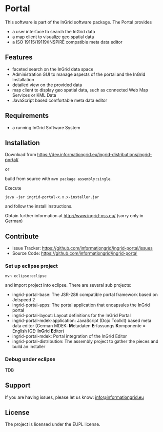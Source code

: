Portal
====================

This software is part of the InGrid software package. The Portal provides

- a user interface to search the InGrid data
- a map client to visualize geo spatial data
- a ISO 19115/19119/INSPIRE compatible meta data editor



Features
--------

- faceted search on the InGrid data space
- Administration GUI to manage aspects of the portal and the InGrid Installation
- detailed view on the provided data
- map client to display geo spatial data, such as connected Web Map Services or KML Data
- JavaScript based comfortable meta data editor

Requirements
-------------

- a running InGrid Software System

Installation
------------

Download from https://dev.informationgrid.eu/ingrid-distributions/ingrid-portal/
 
or

build from source with `mvn package assembly:single`.

Execute

```
java -jar ingrid-portal-x.x.x-installer.jar
```

and follow the install instructions.

Obtain further information at http://www.ingrid-oss.eu/ (sorry only in German)


Contribute
----------

- Issue Tracker: https://github.com/informationgrid/ingrid-portal/issues
- Source Code: https://github.com/informationgrid/ingrid-portal
 
### Set up eclipse project

```
mvn eclipse:eclipse
```

and import project into eclipse. There are several sub projects:

- ingrid-portal-base: The JSR-286 compatible portal framework based on Jetspeed 2
- ingrid-portal-apps: The portal application that encapsules the InGrid portal
- ingrid-portal-layout: Layout definitions for the InGrid Portal
- ingrid-portal-mdek-application: JavaScript (Dojo Toolkit) based meta data editor (German MDEK: **M**etadaten **E**rfassungs **K**omponente = English IGE: **I**n**G**rid **E**ditor)
- ingrid-portal-mdek: Portal integration of the InGrid Editor
- ingrid-portal-distribution: The assembly project to gather the pieces and build an installer



### Debug under eclipse

TDB

Support
-------

If you are having issues, please let us know: info@informationgrid.eu

License
-------

The project is licensed under the EUPL license.
